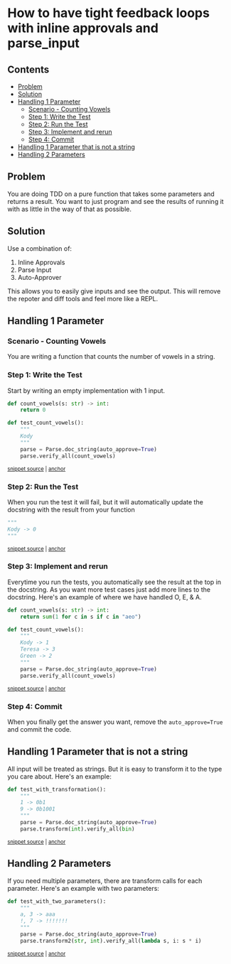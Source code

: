 # How to have tight feedback loops with inline approvals and parse_input

<!-- toc -->
## Contents

  * [Problem](#problem)
  * [Solution](#solution)
  * [Handling 1 Parameter](#handling-1-parameter)
    * [Scenario - Counting Vowels](#scenario---counting-vowels)
    * [Step 1: Write the Test](#step-1-write-the-test)
    * [Step 2: Run the Test](#step-2-run-the-test)
    * [Step 3: Implement and rerun](#step-3-implement-and-rerun)
    * [Step 4: Commit](#step-4-commit)
  * [Handling 1 Parameter that is not a string](#handling-1-parameter-that-is-not-a-string)
  * [Handling 2 Parameters](#handling-2-parameters)<!-- endToc -->

## Problem
You are doing TDD on a pure function that takes some parameters and returns a result.
You want to just program and see the results of running it with as little in the way of that as possible.

## Solution
Use a combination of: 
1. Inline Approvals
2. Parse Input
3. Auto-Approver

This allows you to easily give inputs and see the output.
This will remove the repoter and diff tools and feel more like a REPL.

## Handling 1 Parameter

### Scenario - Counting Vowels
You are writing a function that counts the number of vowels in a string.

### Step 1: Write the Test
Start by writing an empty implementation with 1 input.
<!-- snippet: parse_input_step_1 -->
<a id='snippet-parse_input_step_1'></a>
```py
def count_vowels(s: str) -> int:
    return 0

def test_count_vowels():
    """
    Kody
    """
    parse = Parse.doc_string(auto_approve=True)
    parse.verify_all(count_vowels)
```
<sup><a href='/tests/test_parse_inputs.py#L57-L68' title='Snippet source file'>snippet source</a> | <a href='#snippet-parse_input_step_1' title='Start of snippet'>anchor</a></sup>
<!-- endSnippet -->

### Step 2: Run the Test
When you run the test it will fail, but it will automatically update the docstring with the result from your function
<!-- snippet: parse_input_step_2 -->
<a id='snippet-parse_input_step_2'></a>
```py
"""
Kody -> 0
"""
```
<sup><a href='/tests/test_parse_inputs.py#L51-L56' title='Snippet source file'>snippet source</a> | <a href='#snippet-parse_input_step_2' title='Start of snippet'>anchor</a></sup>
<!-- endSnippet -->

### Step 3: Implement and rerun 
Everytime you run the tests, you automatically see the result at the top in the docstring.
As you want more test cases just add more lines to the docstring.
Here's an example of where we have handled O, E, & A.
<!-- snippet: parse_input_step_3 -->
<a id='snippet-parse_input_step_3'></a>
```py
def count_vowels(s: str) -> int:
    return sum(1 for c in s if c in "aeo")

def test_count_vowels():
    """
    Kody -> 1
    Teresa -> 3
    Green -> 2
    """
    parse = Parse.doc_string(auto_approve=True)
    parse.verify_all(count_vowels)
```
<sup><a href='/tests/test_parse_inputs.py#L79-L92' title='Snippet source file'>snippet source</a> | <a href='#snippet-parse_input_step_3' title='Start of snippet'>anchor</a></sup>
<!-- endSnippet -->

### Step 4: Commit

When you finally get the answer you want, remove the `auto_approve=True` and commit the code.


## Handling 1 Parameter that is not a string
All input will be treated as strings.
But it is easy to transform it to the type you care about.
Here's an example:

<!-- snippet: parse_input_transformation -->
<a id='snippet-parse_input_transformation'></a>
```py
def test_with_transformation():
    """
    1 -> 0b1
    9 -> 0b1001
    """
    parse = Parse.doc_string(auto_approve=True)
    parse.transform(int).verify_all(bin)
```
<sup><a href='/tests/test_parse_inputs.py#L96-L106' title='Snippet source file'>snippet source</a> | <a href='#snippet-parse_input_transformation' title='Start of snippet'>anchor</a></sup>
<!-- endSnippet -->

## Handling 2 Parameters
If you need multiple parameters, there are transform calls for each parameter.
Here's an example with two parameters:

<!-- snippet: parse_input_two_parameters -->
<a id='snippet-parse_input_two_parameters'></a>
```py
def test_with_two_parameters():
    """
    a, 3 -> aaa
    !, 7 -> !!!!!!!
    """
    parse = Parse.doc_string(auto_approve=True)
    parse.transform2(str, int).verify_all(lambda s, i: s * i)
```
<sup><a href='/tests/test_parse_inputs.py#L109-L119' title='Snippet source file'>snippet source</a> | <a href='#snippet-parse_input_two_parameters' title='Start of snippet'>anchor</a></sup>
<!-- endSnippet -->

